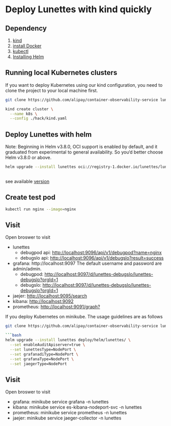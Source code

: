 # Deploy Lunettes with kind quickly

## Dependency

1. [kind](https://kind.sigs.k8s.io/)
2. [install Docker](https://docs.docker.com/get-docker/)
3. [kubectl](https://kubernetes.io/docs/tasks/tools/)
4. [Installing Helm](https://helm.sh/docs/intro/install/)

## Running local Kubernetes clusters

If you want to deploy Kubernetes using our kind configuration, you need to clone the project to your local machine first.

```bash
git clone https://github.com/alipay/container-observability-service lunettes && cd lunettes

kind create cluster \
  --name k8s \
  --config ./hack/kind.yaml
```

## Deploy Lunettes with helm

Note: Beginning in Helm v3.8.0, OCI support is enabled by default, and it graduated from experimental to general availability. So you‘d better choose Helm v3.8.0 or above.

```bash
helm upgrade --install lunettes oci://registry-1.docker.io/lunettes/lunettes-chart --version [version]
  
```
see available [version](https://hub.docker.com/r/lunettes/lunettes-chart/tags)

## Create test pod

```bash
kubectl run nginx --image=nginx
```

## Visit

Open broswer to visit
- lunettes
  - debugpod api: [http://localhost:9096/api/v1/debugpod?name=nginx](http://localhost:9096/api/v1/debugpod?name=nginx)
  - debugslo api: [http://localhost:9096/api/v1/debugslo?result=success](http://localhost:9096/api/v1/debugslo?result=success)
- grafana: http://localhost:9097 The default username and password are admin/admin.
  - debugpod: [http://localhost:9097/d/lunettes-debugslo/lunettes-debugslo?orgId=1](http://localhost:9097/d/lunettes-debugslo/lunettes-debugslo?orgId=1)
  - debugslo: [http://localhost:9097/d/lunettes-debugslo/lunettes-debugslo?orgId=1](http://localhost:9097/d/lunettes-debugslo/lunettes-debugslo?orgId=1)
- jaejer: [http://localhost:9095/search](http://localhost:9095/search)
- kibana: [http://localhost:9092](http://localhost:9092)
- prometheus: [http://localhost:9091/graph?](http://localhost:9091/graph?)




If you deploy Kubernetes on minikube. The usage guidelines are as follows 


```bash
git clone https://github.com/alipay/container-observability-service lunettes && cd lunettes

```bash
helm upgrade --install lunettes deploy/helm/lunettes/ \
  --set enableAuditApiserver=true \
  --set lunettesType=NodePort \
  --set grafanadiType=NodePort \
  --set grafanaType=NodePort \
  --set jaegerType=NodePort
```


## Visit

Open broswer to visit
- grafana:
    minikube service grafana -n lunettes
- kibana:
    minikube service es-kibana-nodeport-svc -n lunettes
- prometheus:
    minikube service prometheus -n lunettes
- jaejer:
    minikube service jaeger-collector -n lunettes
